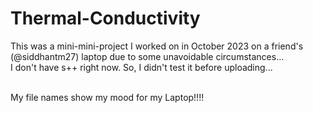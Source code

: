 # Thermal-Conductivity
This was a mini-mini-project I worked on in October 2023 on a friend's (@siddhantm27) laptop due to some unavoidable circumstances... <br />
I don't have s++ right now. So, I didn't test it before uploading...<br /><br />

My file names show my mood for my Laptop!!!!
